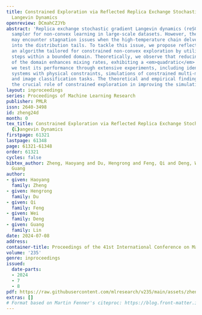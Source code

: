 ```yaml
---
title: Constrained Exploration via Reflected Replica Exchange Stochastic Gradient
  Langevin Dynamics
openreview: DCmahCZJYb
abstract: 'Replica exchange stochastic gradient Langevin dynamics (reSGLD) is an effective
  sampler for non-convex learning in large-scale datasets. However, the simulation
  may encounter stagnation issues when the high-temperature chain delves too deeply
  into the distribution tails. To tackle this issue, we propose reflected reSGLD (r2SGLD):
  an algorithm tailored for constrained non-convex exploration by utilizing reflection
  steps within a bounded domain. Theoretically, we observe that reducing the diameter
  of the domain enhances mixing rates, exhibiting a <em>quadratic</em> behavior. Empirically,
  we test its performance through extensive experiments, including identifying dynamical
  systems with physical constraints, simulations of constrained multi-modal distributions,
  and image classification tasks. The theoretical and empirical findings highlight
  the crucial role of constrained exploration in improving the simulation efficiency.'
layout: inproceedings
series: Proceedings of Machine Learning Research
publisher: PMLR
issn: 2640-3498
id: zheng24d
month: 0
tex_title: Constrained Exploration via Reflected Replica Exchange Stochastic Gradient
  {L}angevin Dynamics
firstpage: 61321
lastpage: 61348
page: 61321-61348
order: 61321
cycles: false
bibtex_author: Zheng, Haoyang and Du, Hengrong and Feng, Qi and Deng, Wei and Lin,
  Guang
author:
- given: Haoyang
  family: Zheng
- given: Hengrong
  family: Du
- given: Qi
  family: Feng
- given: Wei
  family: Deng
- given: Guang
  family: Lin
date: 2024-07-08
address:
container-title: Proceedings of the 41st International Conference on Machine Learning
volume: '235'
genre: inproceedings
issued:
  date-parts:
  - 2024
  - 7
  - 8
pdf: https://raw.githubusercontent.com/mlresearch/v235/main/assets/zheng24d/zheng24d.pdf
extras: []
# Format based on Martin Fenner's citeproc: https://blog.front-matter.io/posts/citeproc-yaml-for-bibliographies/
---
```

